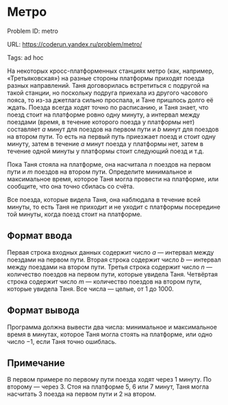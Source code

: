 # Метро

Problem ID: metro

URL: https://coderun.yandex.ru/problem/metro/

Tags: ad hoc

На некоторых кросс-платформенных станциях метро (как, например, «Третьяковская») на разные стороны платформы приходят поезда разных направлений. Таня договорилась встретиться с подругой на такой станции, но поскольку подруга приехала из другого часового пояса, то из-за джетлага сильно проспала, и Тане пришлось долго её ждать. Поезда всегда ходят точно по расписанию, и Таня знает, что поезд стоит на платформе ровно одну минуту, а интервал между поездами (время, в течение которого поезда у платформы нет) составляет $a$ минут для поездов на первом пути и $b$ минут для поездов на втором пути. То есть на первый путь приезжает поезд и стоит одну минуту, затем в течение $a$ минут поезда у платформы нет, затем в течение одной минуты у платформы стоит следующий поезд и т.д.

Пока Таня стояла на платформе, она насчитала $n$ поездов на первом пути и $m$ поездов на втором пути. Определите минимальное и максимальное время, которое Таня могла провести на платформе, или сообщите, что она точно сбилась со счёта.

Все поезда, которые видела Таня, она наблюдала в течение всей минуты, то есть Таня не приходит и не уходит с платформы посередине той минуты, когда поезд стоит на платформе.


## Формат ввода

Первая строка входных данных содержит число $a$ — интервал между поездами на первом пути. Вторая строка содержит число $b$ — интервал между поездами на втором пути. Третья строка содержит число $n$ — количество поездов на первом пути, которые увидела Таня. Четвёртая строка содержит число $m$ — количество поездов на втором пути, которые увидела Таня. Все числа — целые, от 1 до $1000$.


## Формат вывода

Программа должна вывести два числа: минимальное и максимальное время в минутах, которое Таня могла стоять на платформе, или одно число $-1$, если Таня точно ошиблась.


## Примечание

В первом примере по первому пути поезда ходят через 1 минуту. По второму — через 3. Стоя на платформе 5, 6 или 7 минут, Таня могла насчитать 3 поезда на первом пути и 2 на втором.

